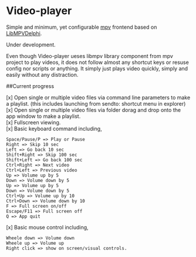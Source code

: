 # Video-player

Simple and minimum, yet configurable [mpv](https://mpv.io/) frontend based on [LibMPVDelphi](https://github.com/nbuyer/libmpvdelphi).

Under development.

Even though Video-player ueses libmpv library component from mpv project to play videos, it does not follow almost any shortcut keys or resuse config nor scripts or anything. It simply just plays video quickly, simply and easily without any distraction.

##Current progress

[x] Open single or multiple video files via command line parameters to make a playlist. (this includes launching from sendto: shortcut menu in explorer)  
[x] Open single or multiple video files via folder dorag and drop onto the app window to make a playlist.  
[x] Fullscreen viewing.  
[x] Basic keyboard command including,  
```
Space/Pause/P => Play or Pause 
Right => Skip 10 sec 
Left => Go back 10 sec 
Shift+Right => Skip 100 sec 
Shift+Left => Go back 100 sec 
Ctrl+Right => Next video 
Ctrl+Left => Previous video 
Up => Volume up by 5 
Down => Volume down by 5 
Up => Volume up by 5 
Down => Volume down by 5 
Ctrl+Up => Volume up by 10 
Ctrl+Down => Volume down by 10 
F => Full screen on/off 
Escape/F11 => Full screen off 
Q => App quit 
```
[x] Basic mouse control including,  
```
Wheele down => Volume down  
Wheele up => Volume up  
Right click => show on screen/visual controls.  
```

